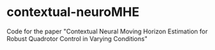 # contextual-neuroMHE
Code for the paper "Contextual Neural Moving Horizon Estimation for Robust Quadrotor Control in Varying Conditions"
